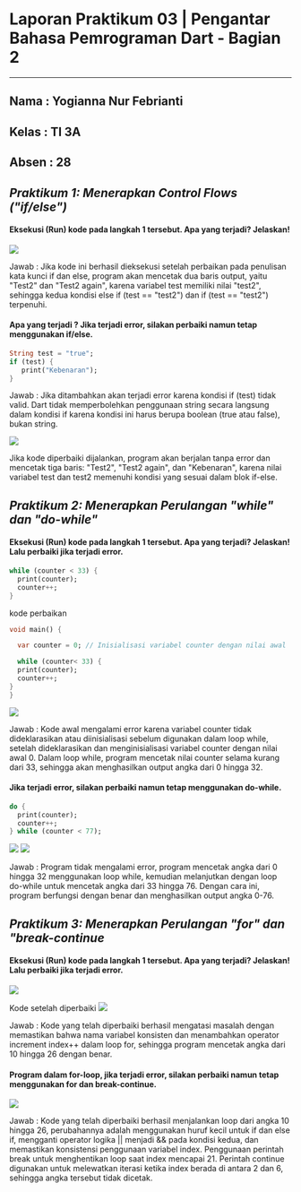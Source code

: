 # **Laporan Praktikum 03 | Pengantar Bahasa Pemrograman Dart - Bagian 2**
---

## Nama  : Yogianna Nur Febrianti
## Kelas : TI 3A
## Absen : 28

## *Praktikum 1: Menerapkan Control Flows ("if/else")*

#### Eksekusi (Run) kode pada langkah 1 tersebut. Apa yang terjadi? Jelaskan!

<img src = img/praktikum1b.png>

Jawab : Jika kode ini berhasil dieksekusi setelah perbaikan pada penulisan kata kunci if dan else, program akan mencetak dua baris output, yaitu "Test2" dan "Test2 again", karena variabel test memiliki nilai "test2", sehingga kedua kondisi else if (test == "test2") dan if (test == "test2") terpenuhi.

#### Apa yang terjadi ? Jika terjadi error, silakan perbaiki namun tetap menggunakan if/else.

``` dart
String test = "true";
if (test) {
   print("Kebenaran");
}
```
Jawab : Jika ditambahkan akan terjadi error karena kondisi if (test) tidak valid. Dart tidak memperbolehkan penggunaan string secara langsung dalam kondisi if karena kondisi ini harus berupa boolean (true atau false), bukan string.

<img src = img/praktikum1c.png>

Jika kode diperbaiki dijalankan, program akan berjalan tanpa error dan mencetak tiga baris: "Test2", "Test2 again", dan "Kebenaran", karena nilai variabel test dan test2 memenuhi kondisi yang sesuai dalam blok if-else.

## *Praktikum 2: Menerapkan Perulangan "while" dan "do-while"*

#### Eksekusi (Run) kode pada langkah 1 tersebut. Apa yang terjadi? Jelaskan! Lalu perbaiki jika terjadi error.

``` dart
while (counter < 33) {
  print(counter);
  counter++;
}
```
kode perbaikan
``` dart
void main() {

  var counter = 0; // Inisialisasi variabel counter dengan nilai awal

  while (counter< 33) {
  print(counter);
  counter++;
}
}
```

<img src = img/hasilrun2a.png>

Jawab : Kode awal mengalami error karena variabel counter tidak dideklarasikan atau diinisialisasi sebelum digunakan dalam loop while, setelah dideklarasikan dan menginisialisasi variabel counter dengan nilai awal 0. Dalam loop while, program mencetak nilai counter selama kurang dari 33, sehingga akan menghasilkan output angka dari 0 hingga 32.

#### Jika terjadi error, silakan perbaiki namun tetap menggunakan do-while.

```dart
do {
  print(counter);
  counter++;
} while (counter < 77);
```
<img src = img/hasilawalrun2b.png>

<img src = img/hasilakhirrun2b.png>

Jawab : Program tidak mengalami error, program mencetak angka dari 0 hingga 32 menggunakan loop while, kemudian melanjutkan dengan loop do-while untuk mencetak angka dari 33 hingga 76. Dengan cara ini, program berfungsi dengan benar dan menghasilkan output angka 0-76.

## *Praktikum 3: Menerapkan Perulangan "for" dan "break-continue*

#### Eksekusi (Run) kode pada langkah 1 tersebut. Apa yang terjadi? Jelaskan! Lalu perbaiki jika terjadi error.

<img src = img/hasilerrorpraktikum4.png>

Kode setelah diperbaiki
<img src = img/hasilpraktikum4.png>

Jawab : Kode yang telah diperbaiki berhasil mengatasi masalah dengan memastikan bahwa nama variabel konsisten dan menambahkan operator increment index++ dalam loop for, sehingga program mencetak angka dari 10 hingga 26 dengan benar.

#### Program dalam for-loop, jika terjadi error, silakan perbaiki namun tetap menggunakan for dan break-continue.

<img src = img/praktikum4.png>

Jawab : Kode yang telah diperbaiki berhasil menjalankan loop dari angka 10 hingga 26, perubahannya adalah menggunakan huruf kecil untuk if dan else if, mengganti operator logika || menjadi && pada kondisi kedua, dan memastikan konsistensi penggunaan variabel index. Penggunaan perintah break untuk menghentikan loop saat index mencapai 21. Perintah continue digunakan untuk melewatkan iterasi ketika index berada di antara 2 dan 6, sehingga angka tersebut tidak dicetak.